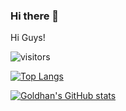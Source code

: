 ### Hi there 👋

Hi Guys!

![visitors](https://visitor-badge.glitch.me/badge?page_id=goldhan.goldhan)

[![Top Langs](https://github-readme-stats.vercel.app/api/top-langs/?username=goldhan&theme=vue&layout=compact)](https://github.com/goldhan)

[![Goldhan's GitHub stats](https://github-readme-stats.vercel.app/api?username=goldhan&theme=vue&show_icons=true)](https://github.com/goldhan)


